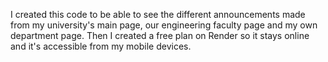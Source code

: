 I created this code to be able to see the different announcements made from my university's main page, our engineering faculty page and my own department page.
Then I created a free plan on Render so it stays online and it's accessible from my mobile devices.
